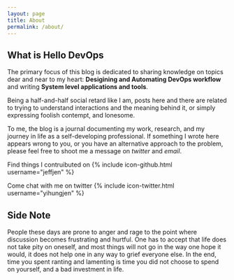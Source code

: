 ```yaml
---
layout: page
title: About
permalink: /about/
---
```


What is Hello DevOps
--------------------

The primary focus of this blog is dedicated to sharing knowledge on topics
dear and near to my heart: **Desigining and Automating DevOps workflow** and
writing **System level applications and tools**.

Being a half-and-half social retard like I am, posts here and there are related
to trying to understand interactions and the meaning behind it, or simply
expressing foolish contempt, and lonesome.

To me, the blog is a journal documenting my work, research, and my journey in
life as a self-developing professional.  If something I wrote here appears
wrong to you, or you have an alternative approach to the problem, please feel
free to shoot me a message on *twitter* and *email*.

Find things I contruibuted on
{% include icon-github.html username="jeffjen" %}

Come chat with me on twitter
{% include icon-twitter.html username="yihungjen" %}

Side Note
---------

People these days are prone to anger and rage to the point where discussion
becomes frustrating and hurtful.  One has to accept that life does not take
pity on oneself, and most things will not go in the way one hope it would, it
does not help one in any way to grief everyone else. In the end, time you spent
ranting and lamenting is time you did not choose to spend on yourself, and a
bad investment in life.

